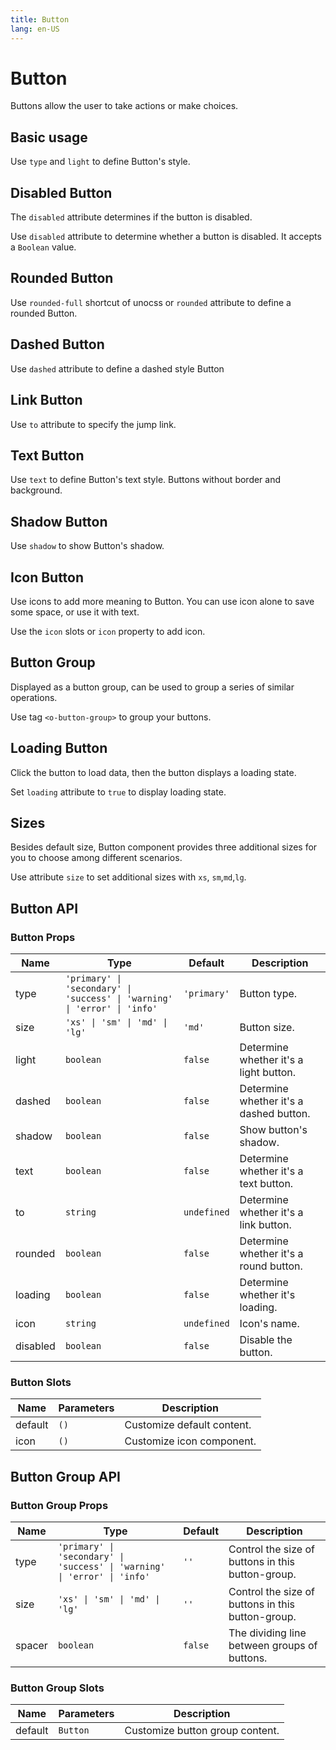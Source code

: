 ```yaml
---
title: Button
lang: en-US
---
```


# Button <update-badge/>

Buttons allow the user to take actions or make choices.

## Basic usage

Use `type` and `light` to define Button's style.

<demo src="../example/button/basic.vue"></demo>

## Disabled Button

The `disabled` attribute determines if the button is disabled.

Use `disabled` attribute to determine whether a button is disabled. It accepts a `Boolean` value.

<demo src="../example/button/disable.vue"></demo>

## Rounded Button

Use `rounded-full` shortcut of unocss or `rounded` attribute to define a rounded Button.

<demo src="../example/button/round.vue"></demo>

## Dashed Button

Use `dashed` attribute to define a dashed style Button

<demo src="../example/button/dashed.vue"></demo>

## Link Button

Use `to` attribute to specify the jump link.

<demo src="../example/button/link.vue"></demo>

## Text Button

Use `text` to define Button's text style. Buttons without border and background.

<demo src="../example/button/text.vue"></demo>

## Shadow Button

Use `shadow` to show Button's shadow.

<demo src="../example/button/shadow.vue"></demo>

## Icon Button

Use icons to add more meaning to Button. You can use icon alone to save some space, or use it with text.

Use the `icon` slots or `icon` property to add icon.

<demo src="../example/button/icon.vue"></demo>

## Button Group

Displayed as a button group, can be used to group a series of similar operations.

Use tag `<o-button-group>` to group your buttons.

<demo src="../example/button/group.vue"></demo>

## Loading Button

Click the button to load data, then the button displays a loading state.

Set `loading` attribute to `true` to display loading state.

<demo src="../example/button/loading.vue"></demo>

## Sizes

Besides default size, Button component provides three additional sizes for you to choose among different scenarios.

Use attribute `size` to set additional sizes with `xs`, `sm`,`md`,`lg`.

<demo src="../example/button/size.vue"></demo>

## Button API

### Button Props
| Name | Type | Default | Description |
| --- | --- | --- | --- |
| type | `'primary' \| 'secondary' \| 'success' \| 'warning' \| 'error' \| 'info'` | `'primary'` | Button type. |
| size | `'xs' \| 'sm' \| 'md' \| 'lg'` | `'md'` | Button size.  |
| light | `boolean` | `false` |  Determine whether it's a light button.  |
| dashed | `boolean` | `false` |  Determine whether it's a dashed button.  |
| shadow | `boolean` | `false` |  Show button's shadow.  |
| text | `boolean` | `false` | Determine whether it's a text button. |
| to | `string` | `undefined` | Determine whether it's a link button. |
| rounded | `boolean` | `false` | Determine whether it's a round button. |
| loading | `boolean` | `false` | Determine whether it's loading.  |
| icon | `string` | `undefined` | Icon's name.  |
| disabled | `boolean` | `false` | Disable the button. |

### Button Slots

| Name | Parameters | Description |
| --- | --- | --- |
| default | `()` | Customize default content. |
| icon | `()` | Customize icon component. |

## Button Group API

### Button Group Props
| Name | Type | Default | Description |
| --- | --- | --- | --- |
| type | `'primary' \| 'secondary' \| 'success' \| 'warning' \| 'error' \| 'info'` | `''` | Control the size of buttons in this button-group. |
| size | `'xs' \| 'sm' \| 'md' \| 'lg'` | `''` | Control the size of buttons in this button-group.  |
| spacer | `boolean` | `false` |  The dividing line between groups of buttons.  |

### Button Group Slots

| Name | Parameters | Description |
| --- | --- | --- |
| default | `Button` | Customize button group content. |

